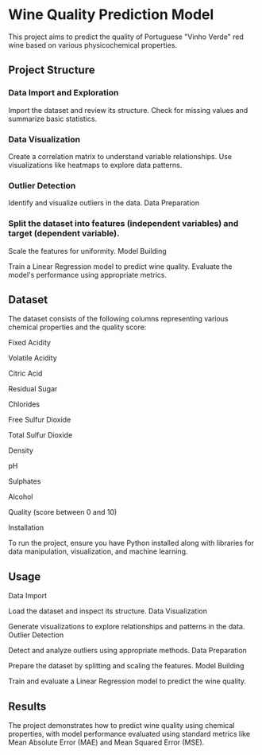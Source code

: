 # Wine Quality Prediction Model
This project aims to predict the quality of Portuguese "Vinho Verde" red wine based on various physicochemical properties.

## Project Structure
### Data Import and Exploration

Import the dataset and review its structure.
Check for missing values and summarize basic statistics.
### Data Visualization

Create a correlation matrix to understand variable relationships.
Use visualizations like heatmaps to explore data patterns.
### Outlier Detection

Identify and visualize outliers in the data.
Data Preparation

### Split the dataset into features (independent variables) and target (dependent variable).
Scale the features for uniformity.
Model Building

Train a Linear Regression model to predict wine quality.
Evaluate the model's performance using appropriate metrics.
## Dataset
The dataset consists of the following columns representing various chemical properties and the quality score:

Fixed Acidity

Volatile Acidity

Citric Acid

Residual Sugar

Chlorides

Free Sulfur Dioxide

Total Sulfur Dioxide

Density

pH

Sulphates

Alcohol

Quality (score between 0 and 10)

Installation

To run the project, ensure you have Python installed along with libraries for data manipulation, visualization, and machine learning.

## Usage
Data Import

Load the dataset and inspect its structure.
Data Visualization

Generate visualizations to explore relationships and patterns in the data.
Outlier Detection

Detect and analyze outliers using appropriate methods.
Data Preparation

Prepare the dataset by splitting and scaling the features.
Model Building

Train and evaluate a Linear Regression model to predict the wine quality.
##  Results
The project demonstrates how to predict wine quality using chemical properties, with model performance evaluated using standard metrics like Mean Absolute Error (MAE) and Mean Squared Error (MSE).
